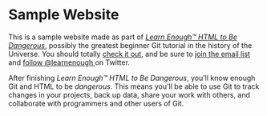 # Sample Website

This is a sample website made as part of [*Learn Enough™ HTML to Be
Dangerous*](http://learnenough.com/git-tutorial), possibly the greatest
beginner Git tutorial in the history of the Universe. You should totally [
check it out](http://learnenough.com/git-tutorial), and be sure to [join
the email list](http://learnenough.com/#email_list) and [follow @learnenough
](http://twitter.com/learnenough) on Twitter.

After finishing *Learn Enough™ HTML to Be Dangerous*, you'll know enough Git and HTML
to be *dangerous*. This means you'll be able to use Git to track changes in
your projects, back up data, share your work with others, and collaborate
with programmers and other users of Git.